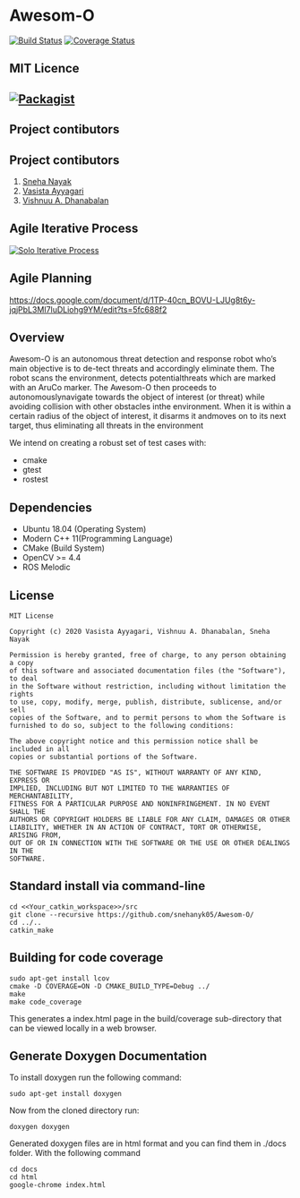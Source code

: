 # Awesom-O
[![Build Status](https://travis-ci.org/clueless-bachu/Awesom-O.svg?branch=master)](https://travis-ci.org/github/clueless-bachu/Awesom-O)
[![Coverage Status](https://coveralls.io/repos/github/clueless-bachu/Awesom-O/badge.svg?branch=master)](https://coveralls.io/github/clueless-bachu/Awesom-O?branch=master)

## MIT Licence 
[![Packagist](https://img.shields.io/packagist/l/doctrine/orm.svg)](LICENSE) 
---

## Project contibutors

## Project contibutors

1) [Sneha Nayak](https://github.com/snehanyk05)
2) [Vasista Ayyagari](https://github.com/clueless-bachu)
3) [Vishnuu A. Dhanabalan](https://github.com/vishnuu95)

## Agile Iterative Process
[![Solo Iterative Process](https://img.shields.io/badge/AIP-ClickHere-brightgreen.svg?style=flat)](https://docs.google.com/spreadsheets/d/1xvJm1XwD0x-FWnv0wH0hJFpIkV3F_uvVeWk7_voXG9g/edit?ts=5fc43c5c#gid=0) 

## Agile Planning
https://docs.google.com/document/d/1TP-40cn_BOVU-LJUg8t6y-jqjPbL3MI7luDLiohg9YM/edit?ts=5fc688f2


## Overview

Awesom-O is an autonomous threat detection and response robot who’s main objective is to de-tect threats and accordingly eliminate them.  The robot scans the environment, detects potentialthreats which are marked with an AruCo marker.  The Awesom-O then proceeds to autonomouslynavigate towards the object of interest (or threat) while avoiding collision with other obstacles inthe  environment.   When  it  is  within  a  certain  radius  of  the  object  of  interest,  it  disarms  it  andmoves on to its next target, thus eliminating all threats in the environment

We intend on creating a robust set of test cases with:

- cmake
- gtest
- rostest

## Dependencies

* Ubuntu 18.04 (Operating System)
* Modern C++ 11(Programming Language)
* CMake (Build System)
* OpenCV >= 4.4 
* ROS Melodic

## License 

```
MIT License

Copyright (c) 2020 Vasista Ayyagari, Vishnuu A. Dhanabalan, Sneha Nayak

Permission is hereby granted, free of charge, to any person obtaining a copy
of this software and associated documentation files (the "Software"), to deal
in the Software without restriction, including without limitation the rights
to use, copy, modify, merge, publish, distribute, sublicense, and/or sell
copies of the Software, and to permit persons to whom the Software is
furnished to do so, subject to the following conditions:

The above copyright notice and this permission notice shall be included in all
copies or substantial portions of the Software.

THE SOFTWARE IS PROVIDED "AS IS", WITHOUT WARRANTY OF ANY KIND, EXPRESS OR
IMPLIED, INCLUDING BUT NOT LIMITED TO THE WARRANTIES OF MERCHANTABILITY,
FITNESS FOR A PARTICULAR PURPOSE AND NONINFRINGEMENT. IN NO EVENT SHALL THE
AUTHORS OR COPYRIGHT HOLDERS BE LIABLE FOR ANY CLAIM, DAMAGES OR OTHER
LIABILITY, WHETHER IN AN ACTION OF CONTRACT, TORT OR OTHERWISE, ARISING FROM,
OUT OF OR IN CONNECTION WITH THE SOFTWARE OR THE USE OR OTHER DEALINGS IN THE
SOFTWARE.
```

## Standard install via command-line

```
cd <<Your_catkin_workspace>>/src
git clone --recursive https://github.com/snehanyk05/Awesom-O/
cd ../..
catkin_make
```

## Building for code coverage
```
sudo apt-get install lcov
cmake -D COVERAGE=ON -D CMAKE_BUILD_TYPE=Debug ../
make
make code_coverage
```
This generates a index.html page in the build/coverage sub-directory that can be viewed locally in a web browser.


## Generate Doxygen Documentation

To install doxygen run the following command:
```
sudo apt-get install doxygen
```
Now from the cloned directory run:
```
doxygen doxygen
```

Generated doxygen files are in html format and you can find them in ./docs folder. With the following command
```
cd docs
cd html
google-chrome index.html
